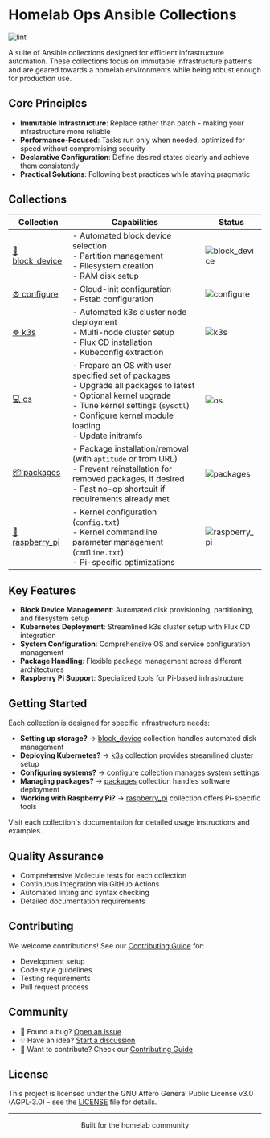 # Homelab Ops Ansible Collections

![lint](https://github.com/ppat/homelab-ops-ansible/actions/workflows/lint.yaml/badge.svg)

A suite of Ansible collections designed for efficient infrastructure automation. These collections focus on immutable infrastructure patterns and are geared towards a homelab environments while being robust enough for production use.

## Core Principles

- **Immutable Infrastructure**: Replace rather than patch - making your infrastructure more reliable
- **Performance-Focused**: Tasks run only when needed, optimized for speed without compromising security
- **Declarative Configuration**: Define desired states clearly and achieve them consistently
- **Practical Solutions**: Following best practices while staying pragmatic

## Collections

| Collection | Capabilities | Status |
|------------|-------------|---------|
| [🔧 block_device](block_device/) | - Automated block device selection<br>- Partition management<br>- Filesystem creation<br>- RAM disk setup | ![block_device](https://github.com/ppat/homelab-ops-ansible/actions/workflows/test-block_device.yaml/badge.svg) |
| [⚙️ configure](configure/) | - Cloud-init configuration<br>- Fstab configuration | ![configure](https://github.com/ppat/homelab-ops-ansible/actions/workflows/test-configure.yaml/badge.svg) |
| [☸️ k3s](k3s/) | - Automated k3s cluster node deployment<br>- Multi-node cluster setup<br>- Flux CD installation<br>- Kubeconfig extraction | ![k3s](https://github.com/ppat/homelab-ops-ansible/actions/workflows/test-k3s.yaml/badge.svg) |
| [💻 os](os/) | - Prepare an OS with user specified set of packages<br>- Upgrade all packages to latest<br/>- Optional kernel upgrade<br/>- Tune kernel settings (`sysctl`)<br/>- Configure kernel module loading<br/>- Update initramfs | ![os](https://github.com/ppat/homelab-ops-ansible/actions/workflows/test-os.yaml/badge.svg) |
| [📦 packages](packages/) | - Package installation/removal (with `aptitude` or from URL)<br>- Prevent reinstallation for removed packages, if desired<br/>- Fast no-op shortcuit if requirements already met | ![packages](https://github.com/ppat/homelab-ops-ansible/actions/workflows/test-packages.yaml/badge.svg) |
| [🥧 raspberry_pi](raspberry_pi/) | - Kernel configuration (`config.txt`)<br>- Kernel commandline parameter management (`cmdline.txt`)<br>- Pi-specific optimizations | ![raspberry_pi](https://github.com/ppat/homelab-ops-ansible/actions/workflows/test-raspberry_pi.yaml/badge.svg) |

## Key Features

- **Block Device Management**: Automated disk provisioning, partitioning, and filesystem setup
- **Kubernetes Deployment**: Streamlined k3s cluster setup with Flux CD integration
- **System Configuration**: Comprehensive OS and service configuration management
- **Package Handling**: Flexible package management across different architectures
- **Raspberry Pi Support**: Specialized tools for Pi-based infrastructure

## Getting Started

Each collection is designed for specific infrastructure needs:

- **Setting up storage?** → [block_device](block_device/) collection handles automated disk management
- **Deploying Kubernetes?** → [k3s](k3s/) collection provides streamlined cluster setup
- **Configuring systems?** → [configure](configure/) collection manages system settings
- **Managing packages?** → [packages](packages/) collection handles software deployment
- **Working with Raspberry Pi?** → [raspberry_pi](raspberry_pi/) collection offers Pi-specific tools

Visit each collection's documentation for detailed usage instructions and examples.

## Quality Assurance

- Comprehensive Molecule tests for each collection
- Continuous Integration via GitHub Actions
- Automated linting and syntax checking
- Detailed documentation requirements

## Contributing

We welcome contributions! See our [Contributing Guide](CONTRIBUTING.md) for:

- Development setup
- Code style guidelines
- Testing requirements
- Pull request process

## Community

- 🐛 Found a bug? [Open an issue](https://github.com/ppat/homelab-ops-ansible/issues)
- 💡 Have an idea? [Start a discussion](https://github.com/ppat/homelab-ops-ansible/discussions)
- 🤝 Want to contribute? Check our [Contributing Guide](CONTRIBUTING.md)

## License

This project is licensed under the GNU Affero General Public License v3.0 (AGPL-3.0) - see the [LICENSE](LICENSE) file for details.

---

<p align="center">
Built for the homelab community
</p>
